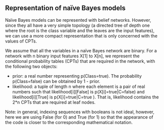## Representation of naïve Bayes models
Naïve Bayes models can be represented with belief networks. However, since they all have a very simple topology (a directed tree of depth one where the root is the class variable and the leaves are the input features), we can use a more compact representation that is only concerned with the values of CPTs.

We assume that all the variables in a naïve Bayes network are binary. For a network with n binary input features X[1] to X[n], we represent the conditional probability tables (CPTs) that are required in the network, with the following two objects:

- prior: a real number representing p(Class=true). The probability p(Class=false) can be obtained by 1 - prior.
- likelihood: a tuple of length n where each element is a pair of real numbers such that likelihood[i][False] is p(X[i]=true|C=false) and likelihood[i][True] is p(X[i]=true|C=true ). That is, likelihood contains the 2*n CPTs that are required at leaf nodes.

Note: in general, indexing sequences with booleans is not ideal, however, here we are using False (for 0) and True (for 1) so that the appearance of the code is closer to the corresponding mathematical notation.